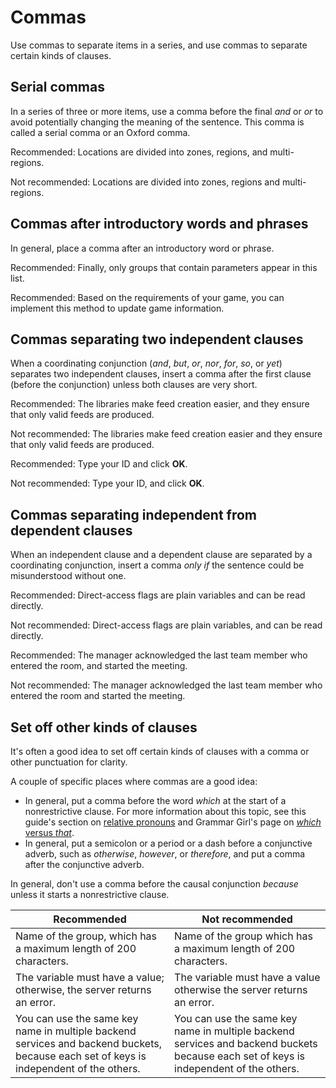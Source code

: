 # Commas

Use commas to separate items in a series, and use commas to separate certain kinds of
clauses.

## Serial commas

In a series of three or more items, use a comma before the final *and* or
*or* to avoid potentially changing the meaning of the sentence. This comma is called a serial
comma or an Oxford comma.

Recommended: Locations are divided into
zones, regions, and multi-regions.

Not recommended: Locations are divided into
zones, regions and multi-regions.

## Commas after introductory words and phrases

In general, place a comma after an introductory word or phrase.

Recommended: Finally, only groups that
contain parameters appear in this list.

Recommended: Based on the requirements of
your game, you can implement this method to update game information.

## Commas separating two independent clauses

When a coordinating conjunction (*and*, *but*, *or*,
*nor*, *for*, *so*, or *yet*) separates two independent
clauses, insert a comma after the first clause (before the conjunction) unless
both clauses are very short.

Recommended: The libraries make
feed creation easier, and they ensure that only valid feeds are produced.

Not recommended: The libraries make
feed creation easier and they ensure that only valid feeds are produced.

Recommended: Type your ID and click **OK**.

Not recommended: Type your ID, and click
**OK**.

## Commas separating independent from dependent clauses

When an independent clause and a dependent clause are separated by a
coordinating conjunction, insert a comma *only if* the sentence could
be misunderstood without one.

Recommended: Direct-access flags are
plain variables and can be read directly.

Not recommended: Direct-access flags are
plain variables, and can be read directly.

Recommended: The manager acknowledged the
last team member who entered the room, and started the meeting.

Not recommended: The manager acknowledged
the last team member who entered the room and started the meeting.

## Set off other kinds of clauses

It's often a good idea to set off certain kinds of clauses with a comma or
other punctuation for clarity.

A couple of specific places where commas are a good idea:

* In general, put a comma before the word *which* at the start of a
  nonrestrictive clause. For more information about this topic, see this guide's section on [relative pronouns](/style/pronouns#relative-pronouns) and Grammar
  Girl's page on
  [*which* versus *that*](http://www.quickanddirtytips.com/education/grammar/which-versus-that-0?page=all).
* In general, put a semicolon or a period or a dash before a conjunctive
  adverb, such as *otherwise*, *however*, or *therefore*, and put a comma after
  the conjunctive adverb.

In general, don't use a comma before the causal conjunction *because* unless it starts a nonrestrictive clause.

| Recommended | Not recommended |
| --- | --- |
| Name of the group, which has a maximum length of 200 characters. | Name of the group which has a maximum length of 200 characters. |
| The variable must have a value; otherwise, the server returns an error. | The variable must have a value otherwise the server returns an error. |
| You can use the same key name in multiple backend services and backend buckets, because each set of keys is independent of the others. | You can use the same key name in multiple backend services and backend buckets because each set of keys is independent of the others. |





